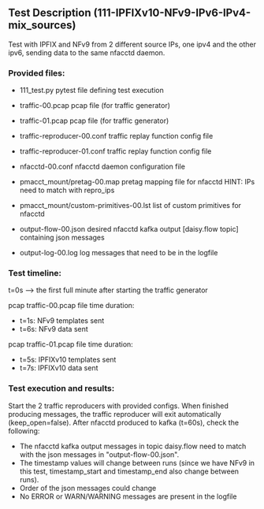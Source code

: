 ## Test Description (111-IPFIXv10-NFv9-IPv6-IPv4-mix_sources)

Test with IPFIX and NFv9 from 2 different source IPs, one ipv4 and the other ipv6, sending data to the same nfacctd daemon.

### Provided files:

- 111_test.py                               pytest file defining test execution

- traffic-00.pcap                           pcap file (for traffic generator)
- traffic-01.pcap                           pcap file (for traffic generator)
- traffic-reproducer-00.conf                traffic replay function config file      
- traffic-reproducer-01.conf                traffic replay function config file

- nfacctd-00.conf                           nfacctd daemon configuration file

- pmacct_mount/pretag-00.map                pretag mapping file for nfacctd              HINT: IPs need to match with repro_ips
- pmacct_mount/custom-primitives-00.lst     list of custom primitives for nfacctd

- output-flow-00.json                       desired nfacctd kafka output [daisy.flow topic] containing json messages
- output-log-00.log                         log messages that need to be in the logfile

### Test timeline:
t=0s --> the first full minute after starting the traffic generator

pcap traffic-00.pcap file time duration: 
- t=1s: NFv9 templates sent  
- t=6s: NFv9 data sent 

pcap traffic-01.pcap file time duration: 
- t=5s: IPFIXv10 templates sent
- t=7s: IPFIXv10 data sent 

### Test execution and results:

Start the 2 traffic reproducers with provided configs. When finished producing messages, the traffic reproducer will exit automatically (keep_open=false). 
After nfacctd produced to kafka (t=60s), check the following:

- The nfacctd kafka output messages in topic daisy.flow need to match with the json messages in "output-flow-00.json".
- The timestamp values will change between runs (since we have NFv9 in this test, timestamp_start and timestamp_end also change between runs).
- Order of the json messages could change
- No ERROR or WARN/WARNING messages are present in the logfile
